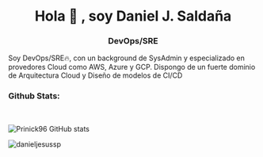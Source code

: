 <h1 align="center">Hola 👋 , soy Daniel J. Saldaña</h1>
<h3 align="center">DevOps/SRE</h3>
<p align="center">
    
</p>

Soy DevOps/SRE🔥, con un background de SysAdmin y especializado en provedores Cloud como AWS, Azure y GCP. Dispongo de un fuerte dominio de Arquitectura Cloud y Diseño de modelos de CI/CD

### Github Stats:

<br>

![Prinick96 GitHub stats](https://github-readme-stats.vercel.app/api?username=danieljsaldana&count_private=true&show_icons=true&theme=onedark)
<p><img align="center" src="https://github-readme-stats.vercel.app/api/top-langs?username=danieljsaldana&show_icons=true&theme=onedark&locale=en&layout=compact" alt="danieljesussp" /></p>
